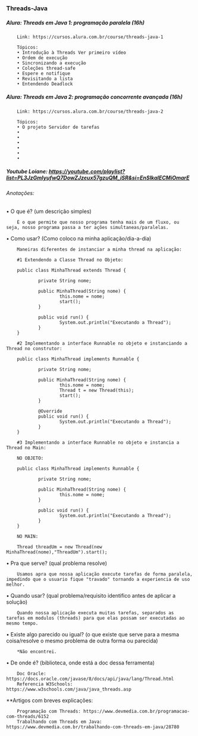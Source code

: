 ### Threads-Java

##### Alura: Threads em Java 1: programação paralela (16h)
        Link: https://cursos.alura.com.br/course/threads-java-1
        
        Tópicos:
        • Introdução à Threads Ver primeiro vídeo
        • Ordem de execução
        • Sincronizando a execução
        • Coleções thread-safe
        • Espere e notifique
        • Revisitando a lista
        • Entendendo Deadlock

##### Alura: Threads em Java 2: programação concorrente avançada (16h)
        Link: https://cursos.alura.com.br/course/threads-java-2
        
        Tópicos:
        • O projeto Servidor de tarefas
        • 
        • 
        •
        • 
        • 
        • 
        
##### Youtube Loiane: https://youtube.com/playlist?list=PL3JzGmlyufwQ7DowZJzeux57gzuQM_iSR&si=EnSIkaIECMiOmarE

###### Anotações:
• O que é? (um descrição simples)
        
        É o que permite que nosso programa tenha mais de um fluxo, ou seja, nosso programa passa a ter ações simultaneas/paralelas.

• Como usar? (Como coloco na minha aplicação/dia-a-dia)
        
        Maneiras diferentes de instanciar a minha thread na aplicação:
        
        #1 Extendendo a Classe Thread no Objeto:
        
        public class MinhaThread extends Thread {

                private String nome;

                public MinhaThread(String nome) {
                        this.nome = nome;
                        start();
                }

                public void run() {
                        System.out.println("Executando a Thread");
                }
        }
        
        #2 Implementando a interface Runnable no objeto e instanciando a Thread no construtor:
        
        public class MinhaThread implements Runnable {

                private String nome;

                public MinhaThread(String nome) {
                        this.nome = nome;
                        Thread t = new Thread(this);
                        start();
                }

                @Override
                public void run() {
                        System.out.println("Executando a Thread");
                }
        }
        
        #3 Implementando a interface Runnable no objeto e instancia a Thread no Main:
        
        NO OBJETO:
        
        public class MinhaThread implements Runnable {

                private String nome;

                public MinhaThread(String nome) {
                        this.nome = nome;
                }

                public void run() {
                        System.out.println("Executando a Thread");
                }
        }
        
        NO MAIN:
        
        Thread threadUm = new Thread(new MinhaThread(nome),"ThreadUm").start();
        
        
• Pra que serve? (qual problema resolve)
        
        Usamos apra que nossa aplicação execute tarefas de forma paralela, impedindo que o usuario fique "travado" tornando a experiencia de uso melhor.

• Quando usar? (qual problema/requisito identifico antes de aplicar a solução)
        
        Quando nossa aplicação executa muitas tarefas, separados as tarefas em modulos (threads) para que elas possam ser executadas ao mesmo tempo.

• Existe algo parecido ou igual? (o que existe que serve para a mesma coisa/resolve o mesmo problema de outra forma ou parecida)
        
        *Não encontrei.

• De onde é? (biblioteca, onde está a doc dessa ferramenta)
        
        Doc Oracle: https://docs.oracle.com/javase/8/docs/api/java/lang/Thread.html
        Referencia W3Schools: https://www.w3schools.com/java/java_threads.asp

**Artigos com breves explicações:
        
        Programação com Threads: https://www.devmedia.com.br/programacao-com-threads/6152
        Trabalhando com Threads em Java: https://www.devmedia.com.br/trabalhando-com-threads-em-java/28780
